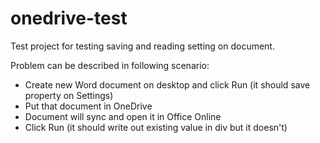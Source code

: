 # onedrive-test
Test project for testing saving and reading setting on document.

Problem can be described in following scenario:

* Create new Word document on desktop and click Run (it should save property on Settings)
* Put that document in OneDrive
* Document will sync and open it in Office Online
* Click Run (it should write out existing value in div but it doesn't)
